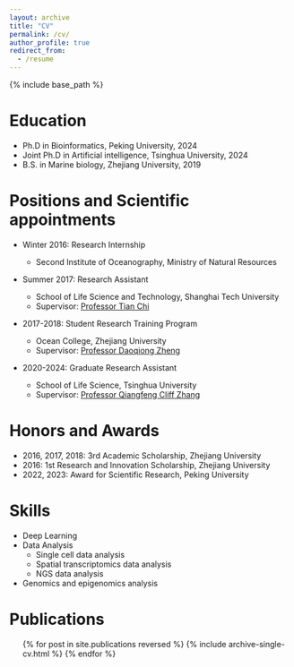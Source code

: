 ```yaml
---
layout: archive
title: "CV"
permalink: /cv/
author_profile: true
redirect_from:
  - /resume
---
```


{% include base_path %}

Education
======
* Ph.D in Bioinformatics, Peking University, 2024
* Joint Ph.D in Artificial intelligence, Tsinghua University, 2024
* B.S. in Marine biology, Zhejiang University, 2019

Positions and Scientific appointments
======
* Winter 2016: Research Internship
  * Second Institute of Oceanography, Ministry of Natural Resources

* Summer 2017: Research Assistant
  * School of Life Science and Technology, Shanghai Tech University
  * Supervisor: [Professor Tian Chi](https://slst.shanghaitech.edu.cn/ct_en/main.htm)

* 2017-2018: Student Research Training Program
  * Ocean College, Zhejiang University 
  * Supervisor: [Professor Daoqiong Zheng](https://person.zju.edu.cn/en/daoqiongzheng)

* 2020-2024: Graduate Research Assistant
  * School of Life Science, Tsinghua University
  * Supervisor: [Professor Qiangfeng Cliff Zhang](https://life.tsinghua.edu.cn/lifeen/info/1034/1075.htm)
  
Honors and Awards
======
* 2016, 2017, 2018: 3rd Academic Scholarship, Zhejiang University
* 2016: 1st Research and Innovation Scholarship, Zhejiang University 
* 2022, 2023: Award for Scientific Research, Peking University

Skills
======
* Deep Learning
* Data Analysis
  * Single cell data analysis
  * Spatial transcriptomics data analysis
  * NGS data analysis
* Genomics and epigenomics analysis

Publications
======
  <ul>{% for post in site.publications reversed %}
    {% include archive-single-cv.html %}
  {% endfor %}</ul>
  

